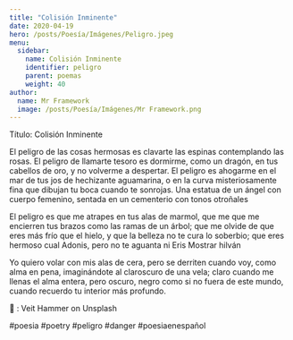 ```yaml
---
title: "Colisión Inminente"
date: 2020-04-19
hero: /posts/Poesía/Imágenes/Peligro.jpeg
menu:
  sidebar:
    name: Colisión Inminente
    identifier: peligro
    parent: poemas
    weight: 40
author:
  name: Mr Framework
  image: /posts/Poesía/Imágenes/Mr Framework.png
---
```


Título: Colisión Inminente

El peligro de las cosas hermosas es clavarte las espinas contemplando las rosas. El peligro de llamarte tesoro es dormirme, como un dragón, en tus cabellos de oro, y no volverme a despertar. El peligro es ahogarme en el mar de tus jos de hechizante aguamarina, o en la curva misteriosamente fina que dibujan tu boca cuando te sonrojas.
Una estatua de un ángel con cuerpo femenino, sentada en un cementerio con tonos otroñales

El peligro es que me atrapes en tus alas de marmol, que me que me encierren tus brazos como las ramas de un árbol; que me olvide de que eres más frío que el hielo, y que la belleza no te cura lo soberbio; que eres hermoso cual Adonis, pero no te aguanta ni Eris
Mostrar hilván 

Yo quiero volar con mis alas de cera, pero se derriten cuando voy, como alma en pena, imaginándote al claroscuro de una vela; claro cuando me llenas el alma entera, pero oscuro, negro como si no fuera de este mundo, cuando recuerdo tu interior más profundo.

📸 :  Veit Hammer on Unsplash

#poesia #poetry #peligro #danger #poesiaenespañol
